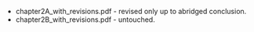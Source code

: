 + chapter2A_with_revisions.pdf - revised only up to abridged conclusion.
+ chapter2B_with_revisions.pdf - untouched.
